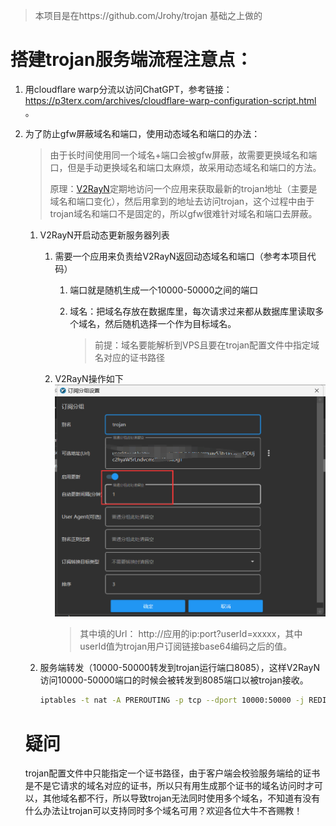 > 本项目是在https://github.com/Jrohy/trojan 基础之上做的
# 搭建trojan服务端流程注意点：

1. 用cloudflare warp分流以访问ChatGPT，参考链接： https://p3terx.com/archives/cloudflare-warp-configuration-script.html 。

2. 为了防止gfw屏蔽域名和端口，使用动态域名和端口的办法：

   > 由于长时间使用同一个域名+端口会被gfw屏蔽，故需要更换域名和端口，但是手动更换域名和端口太麻烦，故采用动态域名和端口的方法。
   >
   > 原理：[V2RayN](https://github.com/2dust/v2rayN)定期地访问一个应用来获取最新的trojan地址（主要是域名和端口变化），然后用拿到的地址去访问trojan，这个过程中由于trojan域名和端口不是固定的，所以gfw很难针对域名和端口去屏蔽。

   1. V2RayN开启动态更新服务器列表

      1. 需要一个应用来负责给V2RayN返回动态域名和端口（参考本项目代码）

          1. 端口就是随机生成一个10000-50000之间的端口

          2. 域名：把域名存放在数据库里，每次请求过来都从数据库里读取多个域名，然后随机选择一个作为目标域名。

              > 前提：域名要能解析到VPS且要在trojan配置文件中指定域名对应的证书路径

      2. V2RayN操作如下
          ![](https://raw.githubusercontent.com/Shrink9/trojan/master/doc/V2RayN.png)

           > 其中填的Url： http://应用的ip:port?userId=xxxxx，其中userId值为trojan用户订阅链接base64编码之后的值。

   2. 服务端转发（10000-50000转发到trojan运行端口8085），这样V2RayN访问10000-50000端口的时候会被转发到8085端口以被trojan接收。

      ```sh
      iptables -t nat -A PREROUTING -p tcp --dport 10000:50000 -j REDIRECT --to-ports 8085
      ```

   # 疑问

   trojan配置文件中只能指定一个证书路径，由于客户端会校验服务端给的证书是不是它请求的域名对应的证书，所以只有用生成那个证书的域名访问时才可以，其他域名都不行，所以导致trojan无法同时使用多个域名，不知道有没有什么办法让trojan可以支持同时多个域名可用？欢迎各位大牛不吝赐教！


